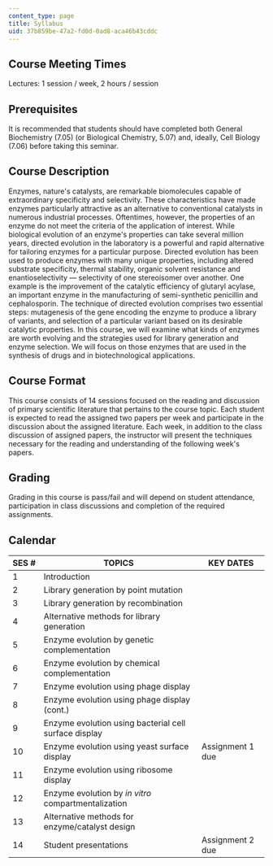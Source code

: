 ```yaml
---
content_type: page
title: Syllabus
uid: 37b859be-47a2-fd0d-0ad8-aca46b43cddc
---
```


Course Meeting Times
--------------------

Lectures: 1 session / week, 2 hours / session

Prerequisites
-------------

It is recommended that students should have completed both General Biochemistry (7.05) (or Biological Chemistry, 5.07) and, ideally, Cell Biology (7.06) before taking this seminar.

Course Description
------------------

Enzymes, nature's catalysts, are remarkable biomolecules capable of extraordinary specificity and selectivity. These characteristics have made enzymes particularly attractive as an alternative to conventional catalysts in numerous industrial processes. Oftentimes, however, the properties of an enzyme do not meet the criteria of the application of interest. While biological evolution of an enzyme's properties can take several million years, directed evolution in the laboratory is a powerful and rapid alternative for tailoring enzymes for a particular purpose. Directed evolution has been used to produce enzymes with many unique properties, including altered substrate specificity, thermal stability, organic solvent resistance and enantioselectivity — selectivity of one stereoisomer over another. One example is the improvement of the catalytic efficiency of glutaryl acylase, an important enzyme in the manufacturing of semi-synthetic penicillin and cephalosporin. The technique of directed evolution comprises two essential steps: mutagenesis of the gene encoding the enzyme to produce a library of variants, and selection of a particular variant based on its desirable catalytic properties. In this course, we will examine what kinds of enzymes are worth evolving and the strategies used for library generation and enzyme selection. We will focus on those enzymes that are used in the synthesis of drugs and in biotechnological applications.

Course Format
-------------

This course consists of 14 sessions focused on the reading and discussion of primary scientific literature that pertains to the course topic. Each student is expected to read the assigned two papers per week and participate in the discussion about the assigned literature. Each week, in addition to the class discussion of assigned papers, the instructor will present the techniques necessary for the reading and understanding of the following week's papers.

Grading
-------

Grading in this course is pass/fail and will depend on student attendance, participation in class discussions and completion of the required assignments.

Calendar
--------

| SES # | TOPICS | KEY DATES |
| --- | --- | --- |
| 1 | Introduction | &nbsp; |
| 2 | Library generation by point mutation | &nbsp; |
| 3 | Library generation by recombination | &nbsp; |
| 4 | Alternative methods for library generation | &nbsp; |
| 5 | Enzyme evolution by genetic complementation | &nbsp; |
| 6 | Enzyme evolution by chemical complementation | &nbsp; |
| 7 | Enzyme evolution using phage display | &nbsp; |
| 8 | Enzyme evolution using phage display (cont.) | &nbsp; |
| 9 | Enzyme evolution using bacterial cell surface display | &nbsp; |
| 10 | Enzyme evolution using yeast surface display | Assignment 1 due |
| 11 | Enzyme evolution using ribosome display | &nbsp; |
| 12 | Enzyme evolution by _in vitro_ compartmentalization | &nbsp; |
| 13 | Alternative methods for enzyme/catalyst design | &nbsp; |
| 14 | Student presentations | Assignment 2 due
